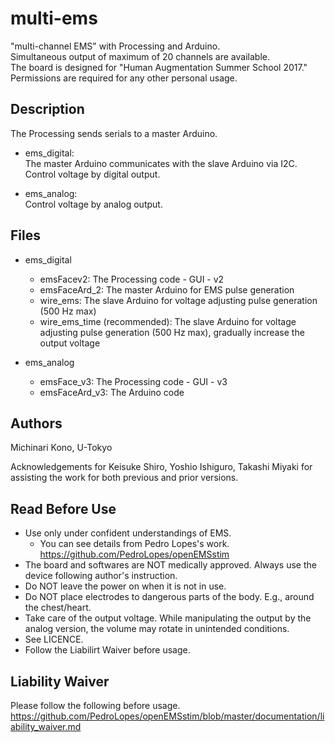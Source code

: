# multi-ems

"multi-channel EMS" with Processing and Arduino.  
Simultaneous output of maximum of 20 channels are available.  
The board is designed for "Human Augmentation Summer School 2017."  
Permissions are required for any other personal usage.


## Description

The Processing sends serials to a master Arduino.


- ems_digital:  
  The master Arduino communicates with the slave Arduino via I2C.
  Control voltage by digital output.

- ems_analog:  
  Control voltage by analog output.


## Files

- ems_digital
  - emsFacev2: The Processing code - GUI - v2
  - emsFaceArd_2: The master Arduino for EMS pulse generation
  - wire_ems: The slave Arduino for voltage adjusting pulse generation (500 Hz max)
  - wire_ems_time (recommended): The slave Arduino for voltage adjusting pulse generation (500 Hz max), gradually increase the output voltage


- ems_analog
  - emsFace_v3: The Processing code - GUI - v3
  - emsFaceArd_v3: The Arduino code



## Authors

Michinari Kono, U-Tokyo

Acknowledgements for Keisuke Shiro, Yoshio Ishiguro, Takashi Miyaki for assisting the work for both previous and prior versions.


## Read Before Use

- Use only under confident understandings of EMS. 
  - You can see details from Pedro Lopes's work. https://github.com/PedroLopes/openEMSstim
- The board and softwares are NOT medically approved. Always use the device following author's instruction.
- Do NOT leave the power on when it is not in use.
- Do NOT place electrodes to dangerous parts of the body. E.g., around the chest/heart.
- Take care of the output voltage. While manipulating the output by the analog version, the volume may rotate in unintended conditions.
- See LICENCE.
- Follow the Liabilirt Waiver before usage.


## Liability Waiver

Please follow the following before usage.
https://github.com/PedroLopes/openEMSstim/blob/master/documentation/liability_waiver.md
